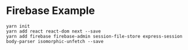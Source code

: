 # Firebase Example

```
yarn init
yarn add react react-dom next --save
yarn add firebase firebase-admin session-file-store express-session body-parser isomorphic-unfetch --save
```
